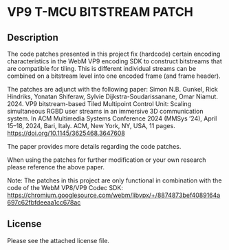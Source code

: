 # VP9 T-MCU BITSTREAM PATCH 

## Description
The code patches presented in this project fix (hardcode) certain encoding characteristics in the WebM VP9 encoding SDK to construct bitstreams that are compatible for tiling. This is different individual streams can be combined on a bitstream level into one encoded frame (and frame header). 

The patches are adjunct with the following paper:
Simon N.B. Gunkel, Rick Hindriks, Yonatan Shiferaw, Sylvie Dijkstra-Soudarissanane, Omar Niamut. 2024. VP9 bitstream-based Tiled Multipoint Control Unit: Scaling simultaneous RGBD user streams in an immersive 3D communication system. In ACM Multimedia Systems Conference 2024 (MMSys ’24), April 15–18, 2024, Bari, Italy. ACM, New York, NY, USA, 11 pages.
https://doi.org/10.1145/3625468.3647608

The paper provides more details regarding the code patches.

When using the patches for further modification or your own research please reference the above paper.

Note: The patches in this project are only functional in combination with the code of the WebM VP8/VP9 Codec SDK:
https://chromium.googlesource.com/webm/libvpx/+/8874873bef4089164a697c62fbfdeeaa1cc678ac

## License
Please see the attached license file.
